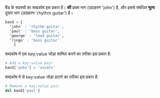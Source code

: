 बैंड के सदस्यों का शब्दकोष इस प्रकार है। **की** प्रथम भाग (उदाहरण 'john') है, और इससे संबंधित **मूल्य** दूसरा भाग (उदाहरण 'rhythm guitar') है।

```python
band = {
  ‘john' : ‘rhythm guitar',
  ‘paul' : ‘bass guitar',
  ‘george' : ‘lead guitar',
  ‘ringo' : ‘bass guitar'
	}
```

शब्दकोष में एक key:value जोड़ा शामिल करने का तरीका इस प्रकार है:

```python
# Add a key:value pair
band['yoko'] = 'vocals'
```

शब्दकोष में से key:value जोड़ा हटाने का तरीका इस प्रकार है:

```python
# Remove a key:value pair
del band['paul']
```
